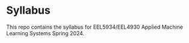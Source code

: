 # Syllabus
This repo contains the syllabus for EEL5934/EEL4930 Applied Machine Learning Systems Spring 2024.
